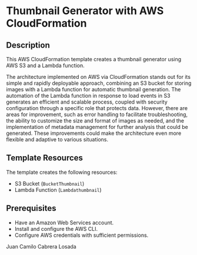 # Thumbnail Generator with AWS CloudFormation

## Description

This AWS CloudFormation template creates a thumbnail generator using AWS S3 and a Lambda function.

The architecture implemented on AWS via CloudFormation stands out for its simple and rapidly deployable approach, combining an S3 bucket for storing images with a Lambda function for automatic thumbnail generation. The automation of the Lambda function in response to load events in S3 generates an efficient and scalable process, coupled with security configuration through a specific role that protects data. However, there are areas for improvement, such as error handling to facilitate troubleshooting, the ability to customize the size and format of images as needed, and the implementation of metadata management for further analysis that could be generated. These improvements could make the architecture even more flexible and adaptive to various situations.


## Template Resources

The template creates the following resources:
- S3 Bucket (`BucketThumbnail`)
- Lambda Function (`Lambdathumbnail`)

## Prerequisites

- Have an Amazon Web Services account.
- Install and configure the AWS CLI.
- Configure AWS credentials with sufficient permissions.

Juan Camilo Cabrera Losada
